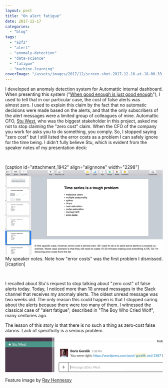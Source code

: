 ```yaml
---
layout: post
title: "On alert fatigue"
date: 2017-12-17
categories: 
  - "blog"
tags: 
  - "a2f2"
  - "alert"
  - "anomaly-detection"
  - "data-science"
  - "fatigue"
  - "machine-learning"
coverImage: "/assets/images/2017/12/screen-shot-2017-12-16-at-18-00-33.png"
---
```


I developed an anomaly detection system for Automattic internal dashboard. When presenting this system ("[When good enough is just good enough](http://gorelik.net/2017/08/14/anomaly-detection-in-time-series-now-the-video/)"), I used to tell that in our particular case, the cost of false alerts was almost zero. I used to explain this claim by the fact that no automatic decisions were made based on the alerts, and that the only subscribers of the alert messages were a limited group of colleagues of mine. Automattic CFO, [Stu West](https://www.linkedin.com/in/stuwest/), who was the biggest stakeholder in this project, asked me not to stop claiming the "zero cost" claim. When the CFO of the company you work for asks you to do something, you comply. So, I stopped saying "zero cost" but I still listed the error costs as a problem I can safely ignore for the time being. I didn't fully believe Stu, which is evident from the speaker notes of my presentation deck:

 

\[caption id="attachment\_1942" align="alignnone" width="2298"\]![Screenshot of the presentation speaker notes. ](/assets/images/2017/12/screen-shot-2017-12-16-at-17-26-23.png) My speaker notes. Note how "error costs" was the first problem I dismissed.\[/caption\]

 

I recalled about Stu's request to stop talking about "zero cost" of false alerts today. Today, I noticed more than 10 unread messages in the Slack channel that receives my anomaly alerts. The oldest unread message was two weeks old. The only reason this could happen is that I stopped caring about the alerts because there were too many of them. I witnessed the classical case of "alert fatigue", described in "The Boy Who Cried Wolf", many centuries ago.

The lesson of this story is that there is no such a thing as zero-cost false alarms. Lack of specificity is a serious problem.

![Screenshot: me texting Stu that he was right](/assets/images/2017/12/youwereright.png)

Feature image by [Ray Hennessy](https://unsplash.com/photos/9rloii_qmmwhttps://unsplash.com/photos/9rloii_qmmw)
